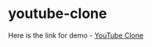# youtube-clone


Here is the link for demo - [YouTube Clone](https://imlakshaychauhan.github.io/youtube-clone/)


